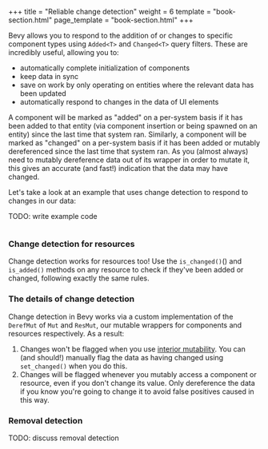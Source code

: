 +++
title = "Reliable change detection"
weight = 6
template = "book-section.html"
page_template = "book-section.html"
+++

Bevy allows you to respond to the addition of or changes to specific component types using `Added<T>` and `Changed<T>` query filters.
These are incredibly useful, allowing you to:

- automatically complete initialization of components
- keep data in sync
- save on work by only operating on entities where the relevant data has been updated
- automatically respond to changes in the data of UI elements

A component will be marked as "added" on a per-system basis if it has been added to that entity (via component insertion or being spawned on an entity) since the last time that system ran.
Similarly, a component will be marked as "changed" on a per-system basis if it has been added or mutably dereferenced since the last time that system ran.
As you (almost always) need to mutably dereference data out of its wrapper in order to mutate it, this gives an accurate (and fast!) indication that the data may have changed.

Let's take a look at an example that uses change detection to respond to changes in our data:

TODO: write example code
```rust

```

### Change detection for resources

Change detection works for resources too!
Use the `is_changed()`() and `is_added()` methods on any resource to check if they've been added or changed, following exactly the same rules.

### The details of change detection

Change detection in Bevy works via a custom implementation of the `DerefMut` of `Mut` and `ResMut`, our mutable wrappers for components and resources respectively.
As a result:

1. Changes won't be flagged when you use [interior mutability](https://doc.rust-lang.org/book/ch15-05-interior-mutability.html). You can (and should!) manually flag the data as having changed using `set_changed()` when you do this.
2. Changes will be flagged whenever you mutably access a component or resource, even if you don't change its value. Only dereference the data if you know you're going to change it to avoid false positives caused in this way.

### Removal detection

TODO: discuss removal detection
